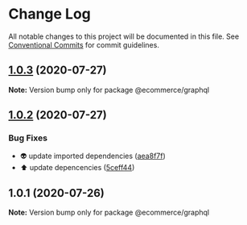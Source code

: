 # Change Log

All notable changes to this project will be documented in this file.
See [Conventional Commits](https://conventionalcommits.org) for commit guidelines.

## [1.0.3](https://github.com/carlosazaustre/ecommerce-serverless/compare/v1.0.2...v1.0.3) (2020-07-27)

**Note:** Version bump only for package @ecommerce/graphql





## [1.0.2](https://github.com/carlosazaustre/ecommerce-serverless/compare/v1.0.1...v1.0.2) (2020-07-27)


### Bug Fixes

* :alien: update imported dependencies ([aea8f7f](https://github.com/carlosazaustre/ecommerce-serverless/commit/aea8f7f202e6cb92b507721d5e6d55f9e7abe942))
* :arrow_up: update depencencies ([5ceff44](https://github.com/carlosazaustre/ecommerce-serverless/commit/5ceff44431e49addc95b099c2adfb757642f0d64))





## 1.0.1 (2020-07-26)

**Note:** Version bump only for package @ecommerce/graphql
